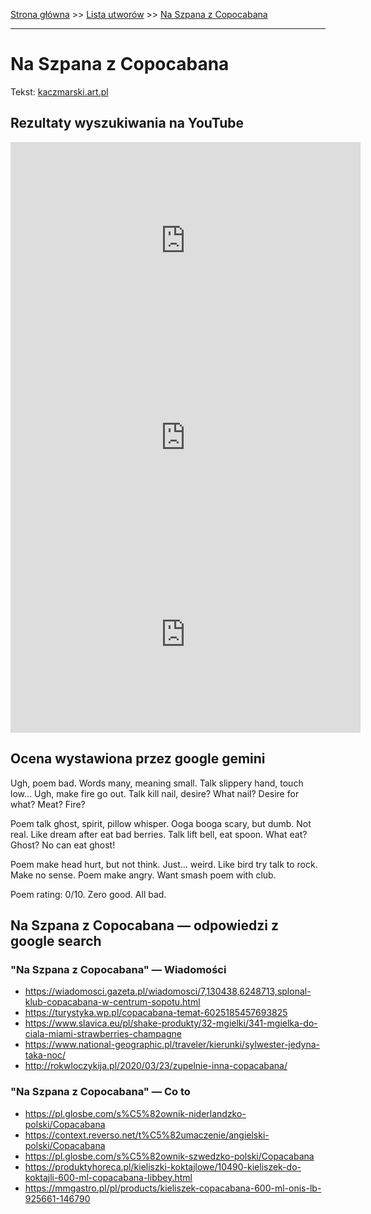 [Strona główna](../index.md) >> [Lista utworów](../list.md) >> [Na Szpana z Copocabana](324.md)

---

# Na Szpana z Copocabana

Tekst: [kaczmarski.art.pl](https://www.kaczmarski.art.pl/tworczosc/wiersze/na-szpana-z-copocabana/)

## Rezultaty wyszukiwania na YouTube

<iframe width="560" height="315" src="https://www.youtube.com/embed/5XCvJgtfXQs?si=IdontcarewhotheIRSsendsImnotpayingtaxes" title="YouTube video player" frameborder="0" allow="accelerometer; autoplay; clipboard-write; encrypted-media; gyroscope; picture-in-picture; web-share" referrerpolicy="strict-origin-when-cross-origin" allowfullscreen></iframe>

<iframe width="560" height="315" src="https://www.youtube.com/embed/KssVd4HRjig?si=IdontcarewhotheIRSsendsImnotpayingtaxes" title="YouTube video player" frameborder="0" allow="accelerometer; autoplay; clipboard-write; encrypted-media; gyroscope; picture-in-picture; web-share" referrerpolicy="strict-origin-when-cross-origin" allowfullscreen></iframe>

<iframe width="560" height="315" src="https://www.youtube.com/embed/3_PaRYzdRj0?si=IdontcarewhotheIRSsendsImnotpayingtaxes" title="YouTube video player" frameborder="0" allow="accelerometer; autoplay; clipboard-write; encrypted-media; gyroscope; picture-in-picture; web-share" referrerpolicy="strict-origin-when-cross-origin" allowfullscreen></iframe>

## Ocena wystawiona przez google gemini

Ugh, poem bad. Words many, meaning small. Talk slippery hand, touch low... Ugh, make fire go out. Talk kill nail, desire? What nail? Desire for what? Meat? Fire? 

Poem talk ghost, spirit, pillow whisper. Ooga booga scary, but dumb. Not real. Like dream after eat bad berries. Talk lift bell, eat spoon. What eat? Ghost? No can eat ghost! 

Poem make head hurt, but not think. Just... weird. Like bird try talk to rock. Make no sense. Poem make angry. Want smash poem with club. 

Poem rating: 0/10. Zero good. All bad.


## Na Szpana z Copocabana — odpowiedzi z google search

### "Na Szpana z Copocabana" — Wiadomości

- <https://wiadomosci.gazeta.pl/wiadomosci/7,130438,6248713,splonal-klub-copacabana-w-centrum-sopotu.html>
- <https://turystyka.wp.pl/copacabana-temat-6025185457693825>
- <https://www.slavica.eu/pl/shake-produkty/32-mgielki/341-mgielka-do-ciala-miami-strawberries-champagne>
- <https://www.national-geographic.pl/traveler/kierunki/sylwester-jedyna-taka-noc/>
- <http://rokwloczykija.pl/2020/03/23/zupelnie-inna-copacabana/>

### "Na Szpana z Copocabana" — Co to

- <https://pl.glosbe.com/s%C5%82ownik-niderlandzko-polski/Copacabana>
- <https://context.reverso.net/t%C5%82umaczenie/angielski-polski/Copacabana>
- <https://pl.glosbe.com/s%C5%82ownik-szwedzko-polski/Copacabana>
- <https://produktyhoreca.pl/kieliszki-koktajlowe/10490-kieliszek-do-koktajli-600-ml-copacabana-libbey.html>
- <https://mmgastro.pl/pl/products/kieliszek-copacabana-600-ml-onis-lb-925661-146790>

